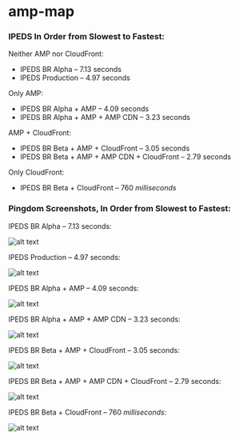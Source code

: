 # amp-map

### IPEDS In Order from Slowest to Fastest:

Neither AMP nor CloudFront:

- IPEDS BR Alpha – 7.13 seconds
- IPEDS Production – 4.97 seconds

Only AMP:

- IPEDS BR Alpha + AMP – 4.09 seconds
- IPEDS BR Alpha + AMP + AMP CDN – 3.23 seconds

AMP + CloudFront:

- IPEDS BR Beta + AMP + CloudFront – 3.05 seconds
- IPEDS BR Beta + AMP + AMP CDN + CloudFront – 2.79 seconds

Only CloudFront:

- IPEDS BR Beta + CloudFront – 760 *milliseconds*

### Pingdom Screenshots, In Order from Slowest to Fastest:

IPEDS BR Alpha – 7.13 seconds:

![alt text](http://beta.blueraster.io/dev-summit/screenshots/ipeds-alpha.png "IPEDS Alpha")

IPEDS Production – 4.97 seconds:

![alt text](http://beta.blueraster.io/dev-summit/screenshots/ipeds-prod.png "IPEDS Alpha")

IPEDS BR Alpha + AMP – 4.09 seconds:

![alt text](http://beta.blueraster.io/dev-summit/screenshots/ipeds-amp-alpha.png "IPEDS Alpha")

IPEDS BR Alpha + AMP + AMP CDN – 3.23 seconds:

![alt text](http://beta.blueraster.io/dev-summit/screenshots/ipeds-amp-cdn-alpha.png "IPEDS Alpha")

IPEDS BR Beta + AMP + CloudFront – 3.05 seconds:

![alt text](http://beta.blueraster.io/dev-summit/screenshots/ipeds-amp-cloudfront.png "IPEDS Alpha")

IPEDS BR Beta + AMP + AMP CDN + CloudFront – 2.79 seconds:

![alt text](http://beta.blueraster.io/dev-summit/screenshots/ipeds-amp-cdn-cloudfront.png "IPEDS Alpha")

IPEDS BR Beta + CloudFront – 760 *milliseconds*:

![alt text](http://beta.blueraster.io/dev-summit/screenshots/ipeds-cloudfront.png "IPEDS Alpha")
